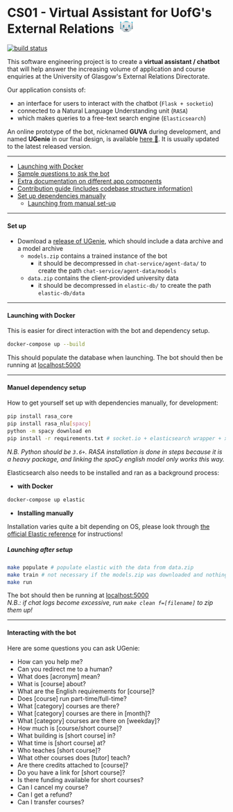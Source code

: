 # CS01 - Virtual Assistant for UofG's External Relations &nbsp;<img src="chat-service/static/icon.png" width="30" height="30" alt="UGenie's face">

[![build status](http://stgit.dcs.gla.ac.uk/tp3-2018-cs01/dissertation/badges/master/pipeline.svg)](http://stgit.dcs.gla.ac.uk/tp3-2018-cs01/dissertation/commits/master)             

This software engineering project is to create a **virtual assistant / chatbot** that will help answer the increasing volume of application and course enquiries at the University of Glasgow's External Relations Directorate.     

Our application consists of:
* an interface for users to interact with the chatbot (`Flask + socketio`)
* connected to a Natural Language Understanding unit (`RASA`)
* which makes queries to a free-text search engine (`Elasticsearch`)

An online prototype of the bot, nicknamed **GUVA** during development, and named **UGenie** in our final design, is available [here :robot:](https://bit.do/uofg-bot). It is usually updated to the latest released version.
______________

- [Launching with Docker](#launching-with-docker)
- [Sample questions to ask the bot](#interacting-with-the-bot)
- [Extra documentation on different app components](http://stgit.dcs.gla.ac.uk/tp3-2018-cs01/dissertation/wikis/home#handover-documentation)
- [Contribution guide (includes codebase structure information)](http://stgit.dcs.gla.ac.uk/tp3-2018-cs01/dissertation/blob/master/CONTRIBUTING.md)
- [Set up dependencies manually](#manual-dependency-setup)
    - [Launching from manual set-up](#launching-after-setup)
--------

#### Set up

- Download a [release of UGenie](http://stgit.dcs.gla.ac.uk/tp3-2018-cs01/dissertation/tags), which should include a data archive and a model archive
    - `models.zip` contains a trained instance of the bot
       - it should be decompressed in `chat-service/agent-data/` to create the path `chat-service/agent-data/models`
    - `data.zip` contains the client-provided university data
       - it should be decompressed in `elastic-db/` to create the path `elastic-db/data`


---------
#### Launching with Docker
This is easier for direct interaction with the bot and dependency setup.

```bash
docker-compose up --build
```
This should populate the database when launching. The bot should then be running at [localhost:5000](localhost:5000)

------

#### Manuel dependency setup
How to get yourself set up with dependencies manually, for development:

```bash
pip install rasa_core
pip install rasa_nlu[spacy]
python -m spacy download en
pip install -r requirements.txt # socket.io + elasticsearch wrapper + xlrd
````  
*N.B. Python should be `3.6+`. RASA installation is done in steps because it is a heavy package, and linking the spaCy english model only works this way.*

Elasticsearch also needs to be installed and ran as a background process:
- **with Docker**
```bash
docker-compose up elastic
```

- **Installing manually**

Installation varies quite a bit depending on OS, please look through [the official Elastic reference](https://www.elastic.co/guide/en/elasticsearch/reference/current/install-elasticsearch.html) for instructions!

##### Launching after setup
```bash
make populate # populate elastic with the data from data.zip
make train # not necessary if the models.zip was downloaded and nothing has been changed
make run
```

The bot should then be running at [localhost:5000](localhost:5000)     
*N.B.: if chat logs become excessive, run `make clean f=[filename]` to zip them up!*
_____

#### Interacting with the bot

Here are some questions you can ask UGenie:
- How can you help me?
- Can you redirect me to a human?
- What does [acronym] mean?
- What is [course] about?
- What are the English requirements for [course]?
- Does [course] run part-time/full-time?
- What [category] courses are there?
- What [category] courses are there in [month]?
- What [category] courses are there on [weekday]?
- How much is [course/short course]?
- What building is [short course] in?
- What time is [short course] at?
- Who teaches [short course]?
- What other courses does [tutor] teach?
- Are there credits attached to [course]?
- Do you have a link for [short course]?
- Is there funding available for short courses?
- Can I cancel my course?
- Can I get a refund?
- Can I transfer courses?
